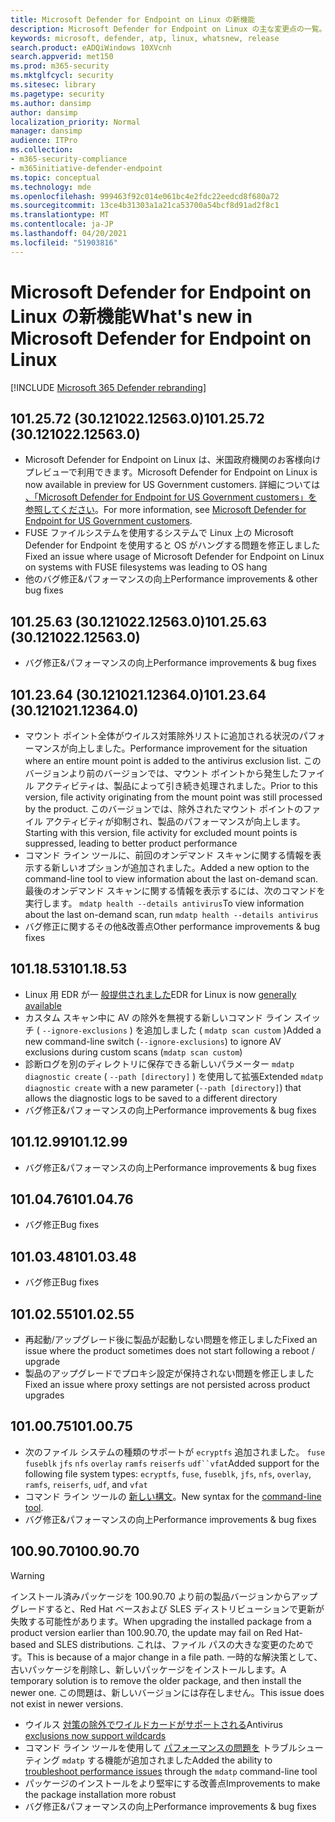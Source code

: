 ```yaml
---
title: Microsoft Defender for Endpoint on Linux の新機能
description: Microsoft Defender for Endpoint on Linux の主な変更点の一覧。
keywords: microsoft, defender, atp, linux, whatsnew, release
search.product: eADQiWindows 10XVcnh
search.appverid: met150
ms.prod: m365-security
ms.mktglfcycl: security
ms.sitesec: library
ms.pagetype: security
ms.author: dansimp
author: dansimp
localization_priority: Normal
manager: dansimp
audience: ITPro
ms.collection:
- m365-security-compliance
- m365initiative-defender-endpoint
ms.topic: conceptual
ms.technology: mde
ms.openlocfilehash: 999463f92c014e061bc4e2fdc22eedcd8f680a72
ms.sourcegitcommit: 13ce4b31303a1a21ca53700a54bcf8d91ad2f8c1
ms.translationtype: MT
ms.contentlocale: ja-JP
ms.lasthandoff: 04/20/2021
ms.locfileid: "51903816"
---
```

# <a name="whats-new-in-microsoft-defender-for-endpoint-on-linux"></a><span data-ttu-id="7a2ad-104">Microsoft Defender for Endpoint on Linux の新機能</span><span class="sxs-lookup"><span data-stu-id="7a2ad-104">What's new in Microsoft Defender for Endpoint on Linux</span></span>

[!INCLUDE [Microsoft 365 Defender rebranding](../../includes/microsoft-defender.md)]

## <a name="1012572-30121022125630"></a><span data-ttu-id="7a2ad-105">101.25.72 (30.121022.12563.0)</span><span class="sxs-lookup"><span data-stu-id="7a2ad-105">101.25.72 (30.121022.12563.0)</span></span>

- <span data-ttu-id="7a2ad-106">Microsoft Defender for Endpoint on Linux は、米国政府機関のお客様向けプレビューで利用できます。</span><span class="sxs-lookup"><span data-stu-id="7a2ad-106">Microsoft Defender for Endpoint on Linux is now available in preview for US Government customers.</span></span> <span data-ttu-id="7a2ad-107">詳細については [、「Microsoft Defender for Endpoint for US Government customers」を参照してください](gov.md)。</span><span class="sxs-lookup"><span data-stu-id="7a2ad-107">For more information, see [Microsoft Defender for Endpoint for US Government customers](gov.md).</span></span>
- <span data-ttu-id="7a2ad-108">FUSE ファイルシステムを使用するシステムで Linux 上の Microsoft Defender for Endpoint を使用すると OS がハングする問題を修正しました</span><span class="sxs-lookup"><span data-stu-id="7a2ad-108">Fixed an issue where usage of Microsoft Defender for Endpoint on Linux on systems with FUSE filesystems was leading to OS hang</span></span>
- <span data-ttu-id="7a2ad-109">他のバグ修正&パフォーマンスの向上</span><span class="sxs-lookup"><span data-stu-id="7a2ad-109">Performance improvements & other bug fixes</span></span>

## <a name="1012563-30121022125630"></a><span data-ttu-id="7a2ad-110">101.25.63 (30.121022.12563.0)</span><span class="sxs-lookup"><span data-stu-id="7a2ad-110">101.25.63 (30.121022.12563.0)</span></span>

- <span data-ttu-id="7a2ad-111">バグ修正&パフォーマンスの向上</span><span class="sxs-lookup"><span data-stu-id="7a2ad-111">Performance improvements & bug fixes</span></span>

## <a name="1012364-30121021123640"></a><span data-ttu-id="7a2ad-112">101.23.64 (30.121021.12364.0)</span><span class="sxs-lookup"><span data-stu-id="7a2ad-112">101.23.64 (30.121021.12364.0)</span></span>

- <span data-ttu-id="7a2ad-113">マウント ポイント全体がウイルス対策除外リストに追加される状況のパフォーマンスが向上しました。</span><span class="sxs-lookup"><span data-stu-id="7a2ad-113">Performance improvement for the situation where an entire mount point is added to the antivirus exclusion list.</span></span> <span data-ttu-id="7a2ad-114">このバージョンより前のバージョンでは、マウント ポイントから発生したファイル アクティビティは、製品によって引き続き処理されました。</span><span class="sxs-lookup"><span data-stu-id="7a2ad-114">Prior to this version, file activity originating from the mount point was still processed by the product.</span></span> <span data-ttu-id="7a2ad-115">このバージョンでは、除外されたマウント ポイントのファイル アクティビティが抑制され、製品のパフォーマンスが向上します。</span><span class="sxs-lookup"><span data-stu-id="7a2ad-115">Starting with this version, file activity for excluded mount points is suppressed, leading to better product performance</span></span>
- <span data-ttu-id="7a2ad-116">コマンド ライン ツールに、前回のオンデマンド スキャンに関する情報を表示する新しいオプションが追加されました。</span><span class="sxs-lookup"><span data-stu-id="7a2ad-116">Added a new option to the command-line tool to view information about the last on-demand scan.</span></span> <span data-ttu-id="7a2ad-117">最後のオンデマンド スキャンに関する情報を表示するには、次のコマンドを実行します。 `mdatp health --details antivirus`</span><span class="sxs-lookup"><span data-stu-id="7a2ad-117">To view information about the last on-demand scan, run `mdatp health --details antivirus`</span></span>
- <span data-ttu-id="7a2ad-118">バグ修正に関するその他&改善点</span><span class="sxs-lookup"><span data-stu-id="7a2ad-118">Other performance improvements & bug fixes</span></span>

## <a name="1011853"></a><span data-ttu-id="7a2ad-119">101.18.53</span><span class="sxs-lookup"><span data-stu-id="7a2ad-119">101.18.53</span></span>

- <span data-ttu-id="7a2ad-120">Linux 用 EDR が一 [般提供されました](https://techcommunity.microsoft.com/t5/microsoft-defender-for-endpoint/edr-for-linux-is-now-is-generally-available/ba-p/2048539)</span><span class="sxs-lookup"><span data-stu-id="7a2ad-120">EDR for Linux is now [generally available](https://techcommunity.microsoft.com/t5/microsoft-defender-for-endpoint/edr-for-linux-is-now-is-generally-available/ba-p/2048539)</span></span>
- <span data-ttu-id="7a2ad-121">カスタム スキャン中に AV の除外を無視する新しいコマンド ライン スイッチ ( `--ignore-exclusions` ) を追加しました ( `mdatp scan custom` )</span><span class="sxs-lookup"><span data-stu-id="7a2ad-121">Added a new command-line switch (`--ignore-exclusions`) to ignore AV exclusions during custom scans (`mdatp scan custom`)</span></span>
- <span data-ttu-id="7a2ad-122">診断ログを別のディレクトリに保存できる新しいパラメーター `mdatp diagnostic create` ( `--path [directory]` ) を使用して拡張</span><span class="sxs-lookup"><span data-stu-id="7a2ad-122">Extended `mdatp diagnostic create` with a new parameter (`--path [directory]`) that allows the diagnostic logs to be saved to a different directory</span></span>
- <span data-ttu-id="7a2ad-123">バグ修正&パフォーマンスの向上</span><span class="sxs-lookup"><span data-stu-id="7a2ad-123">Performance improvements & bug fixes</span></span>

## <a name="1011299"></a><span data-ttu-id="7a2ad-124">101.12.99</span><span class="sxs-lookup"><span data-stu-id="7a2ad-124">101.12.99</span></span>

- <span data-ttu-id="7a2ad-125">バグ修正&パフォーマンスの向上</span><span class="sxs-lookup"><span data-stu-id="7a2ad-125">Performance improvements & bug fixes</span></span>

## <a name="1010476"></a><span data-ttu-id="7a2ad-126">101.04.76</span><span class="sxs-lookup"><span data-stu-id="7a2ad-126">101.04.76</span></span>

- <span data-ttu-id="7a2ad-127">バグ修正</span><span class="sxs-lookup"><span data-stu-id="7a2ad-127">Bug fixes</span></span>

## <a name="1010348"></a><span data-ttu-id="7a2ad-128">101.03.48</span><span class="sxs-lookup"><span data-stu-id="7a2ad-128">101.03.48</span></span>

- <span data-ttu-id="7a2ad-129">バグ修正</span><span class="sxs-lookup"><span data-stu-id="7a2ad-129">Bug fixes</span></span>

## <a name="1010255"></a><span data-ttu-id="7a2ad-130">101.02.55</span><span class="sxs-lookup"><span data-stu-id="7a2ad-130">101.02.55</span></span>

- <span data-ttu-id="7a2ad-131">再起動/アップグレード後に製品が起動しない問題を修正しました</span><span class="sxs-lookup"><span data-stu-id="7a2ad-131">Fixed an issue where the product sometimes does not start following a reboot / upgrade</span></span>
- <span data-ttu-id="7a2ad-132">製品のアップグレードでプロキシ設定が保持されない問題を修正しました</span><span class="sxs-lookup"><span data-stu-id="7a2ad-132">Fixed an issue where proxy settings are not persisted across product upgrades</span></span>

## <a name="1010075"></a><span data-ttu-id="7a2ad-133">101.00.75</span><span class="sxs-lookup"><span data-stu-id="7a2ad-133">101.00.75</span></span>

- <span data-ttu-id="7a2ad-134">次のファイル システムの種類のサポートが `ecryptfs` 追加されました。 `fuse` `fuseblk` `jfs` `nfs` `overlay` `ramfs` `reiserfs` `udf``vfat`</span><span class="sxs-lookup"><span data-stu-id="7a2ad-134">Added support for the following file system types: `ecryptfs`, `fuse`, `fuseblk`, `jfs`, `nfs`, `overlay`, `ramfs`, `reiserfs`, `udf`, and `vfat`</span></span>
- <span data-ttu-id="7a2ad-135">コマンド ライン ツールの [新しい構文](linux-resources.md#configure-from-the-command-line)。</span><span class="sxs-lookup"><span data-stu-id="7a2ad-135">New syntax for the [command-line tool](linux-resources.md#configure-from-the-command-line).</span></span>
- <span data-ttu-id="7a2ad-136">バグ修正&パフォーマンスの向上</span><span class="sxs-lookup"><span data-stu-id="7a2ad-136">Performance improvements & bug fixes</span></span>

## <a name="1009070"></a><span data-ttu-id="7a2ad-137">100.90.70</span><span class="sxs-lookup"><span data-stu-id="7a2ad-137">100.90.70</span></span>

> [!WARNING]
> <span data-ttu-id="7a2ad-138">インストール済みパッケージを 100.90.70 より前の製品バージョンからアップグレードすると、Red Hat ベースおよび SLES ディストリビューションで更新が失敗する可能性があります。</span><span class="sxs-lookup"><span data-stu-id="7a2ad-138">When upgrading the installed package from a product version earlier than 100.90.70, the update may fail on Red Hat-based and SLES distributions.</span></span> <span data-ttu-id="7a2ad-139">これは、ファイル パスの大きな変更のためです。</span><span class="sxs-lookup"><span data-stu-id="7a2ad-139">This is because of a major change in a file path.</span></span> <span data-ttu-id="7a2ad-140">一時的な解決策として、古いパッケージを削除し、新しいパッケージをインストールします。</span><span class="sxs-lookup"><span data-stu-id="7a2ad-140">A temporary solution is to remove the older package, and then install the newer one.</span></span> <span data-ttu-id="7a2ad-141">この問題は、新しいバージョンには存在しません。</span><span class="sxs-lookup"><span data-stu-id="7a2ad-141">This issue does not exist in newer versions.</span></span>

- <span data-ttu-id="7a2ad-142">ウイルス [対策の除外でワイルドカードがサポートされる](linux-exclusions.md#supported-exclusion-types)</span><span class="sxs-lookup"><span data-stu-id="7a2ad-142">Antivirus [exclusions now support wildcards](linux-exclusions.md#supported-exclusion-types)</span></span>
- <span data-ttu-id="7a2ad-143">コマンド ライン ツールを使用して [パフォーマンスの問題を](linux-support-perf.md) トラブルシューティング `mdatp` する機能が追加されました</span><span class="sxs-lookup"><span data-stu-id="7a2ad-143">Added the ability to [troubleshoot performance issues](linux-support-perf.md) through the `mdatp` command-line tool</span></span>
- <span data-ttu-id="7a2ad-144">パッケージのインストールをより堅牢にする改善点</span><span class="sxs-lookup"><span data-stu-id="7a2ad-144">Improvements to make the package installation more robust</span></span>
- <span data-ttu-id="7a2ad-145">バグ修正&パフォーマンスの向上</span><span class="sxs-lookup"><span data-stu-id="7a2ad-145">Performance improvements & bug fixes</span></span>
